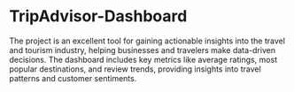 # TripAdvisor-Dashboard

The project is an excellent tool for gaining actionable insights into the travel and tourism industry, helping businesses and travelers make data-driven decisions. The dashboard includes key metrics like average ratings, most popular destinations, and review trends, providing insights into travel patterns and customer sentiments. 
